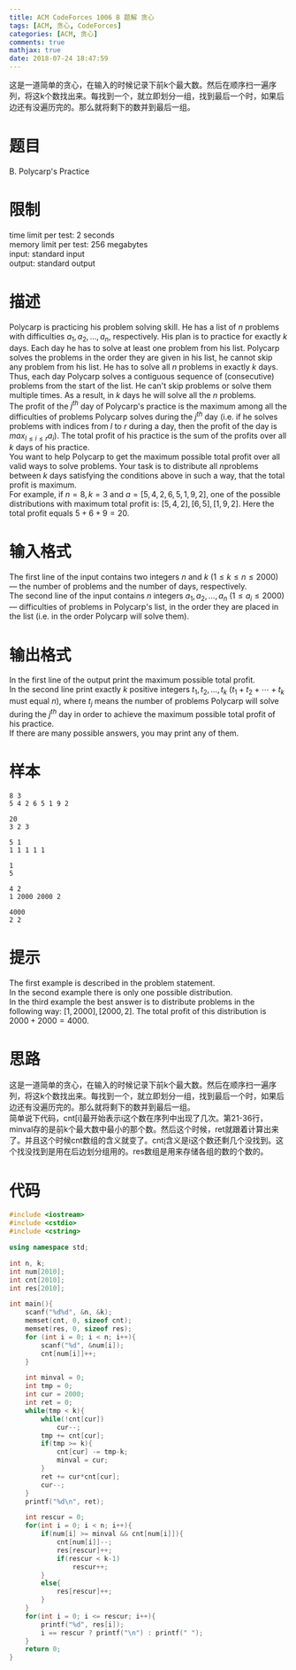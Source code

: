 ```yaml
---
title: ACM CodeForces 1006 B 题解 贪心
tags: [ACM, 贪心, CodeForces]
categories: [ACM, 贪心]
comments: true
mathjax: true
date: 2018-07-24 18:47:59
---
```

这是一道简单的贪心，在输入的时候记录下前k个最大数。然后在顺序扫一遍序列，将这k个数找出来。每找到一个，就立即划分一组，找到最后一个时，如果后边还有没遍历完的。那么就将剩下的数并到最后一组。  

<!-- more -->

# 题目
B. Polycarp's Practice  

# 限制
time limit per test: 2 seconds  
memory limit per test: 256 megabytes  
input: standard input  
output: standard output  

# 描述
Polycarp is practicing his problem solving skill. He has a list of $n$ problems with difficulties $a_1,a_2,…,a_n$, respectively. His plan is to practice for exactly $k$ days. Each day he has to solve at least one problem from his list. Polycarp solves the problems in the order they are given in his list, he cannot skip any problem from his list. He has to solve all $n$ problems in exactly $k$ days.  
Thus, each day Polycarp solves a contiguous sequence of (consecutive) problems from the start of the list. He can't skip problems or solve them multiple times. As a result, in $k$ days he will solve all the $n$ problems.  
The profit of the $j^{th}$ day of Polycarp's practice is the maximum among all the difficulties of problems Polycarp solves during the $j^{th}$ day (i.e. if he solves problems with indices from $l$ to $r$ during a day, then the profit of the day is $max_{l \le i \le r} a_i$). The total profit of his practice is the sum of the profits over all $k$ days of his practice.  
You want to help Polycarp to get the maximum possible total profit over all valid ways to solve problems. Your task is to distribute all $n$problems between $k$ days satisfying the conditions above in such a way, that the total profit is maximum.  
For example, if $n=8,k=3$ and $a=[5,4,2,6,5,1,9,2]$, one of the possible distributions with maximum total profit is: $[5,4,2],[6,5],[1,9,2]$. Here the total profit equals $5+6+9=20$.  

# 输入格式
The first line of the input contains two integers $n$ and $k$ $(1 \le k \le n \le 2000)$ — the number of problems and the number of days, respectively.  
The second line of the input contains $n$ integers $a_1,a_2,…,a_n$ $(1 \le a_i \le 2000)$ — difficulties of problems in Polycarp's list, in the order they are placed in the list (i.e. in the order Polycarp will solve them).  

# 输出格式
In the first line of the output print the maximum possible total profit.  
In the second line print exactly $k$ positive integers $t_1,t_2,…,t_k$ ($t_1+t_2+⋯+t_k$ must equal $n$), where $t_j$ means the number of problems Polycarp will solve during the $j^{th}$ day in order to achieve the maximum possible total profit of his practice.  
If there are many possible answers, you may print any of them.  

# 样本
```
8 3
5 4 2 6 5 1 9 2
```
```
20
3 2 3
```
```
5 1
1 1 1 1 1
```
```
1
5
```
```
4 2
1 2000 2000 2
```
```
4000
2 2
```

# 提示
The first example is described in the problem statement.  
In the second example there is only one possible distribution.  
In the third example the best answer is to distribute problems in the following way: $[1,2000],[2000,2]$. The total profit of this distribution is $2000+2000=4000$.  

# 思路
这是一道简单的贪心，在输入的时候记录下前k个最大数。然后在顺序扫一遍序列，将这k个数找出来。每找到一个，就立即划分一组，找到最后一个时，如果后边还有没遍历完的。那么就将剩下的数并到最后一组。  
简单说下代码，cnt[i]最开始表示i这个数在序列中出现了几次。第21-36行，minval存的是前k个最大数中最小的那个数。然后这个时候，ret就跟着计算出来了。并且这个时候cnt数组的含义就变了。cnt[i](i>=minval)含义是i这个数还剩几个没找到。这个找没找到是用在后边划分组用的。res数组是用来存储各组的数的个数的。  

# 代码
```c++
#include <iostream>
#include <cstdio>
#include <cstring>

using namespace std;

int n, k;
int num[2010];
int cnt[2010];
int res[2010];

int main(){
    scanf("%d%d", &n, &k);
    memset(cnt, 0, sizeof cnt);
    memset(res, 0, sizeof res);
    for (int i = 0; i < n; i++){
        scanf("%d", &num[i]);
        cnt[num[i]]++;
    }

    int minval = 0;
    int tmp = 0;
    int cur = 2000;
    int ret = 0;
    while(tmp < k){
        while(!cnt[cur])
            cur--;
        tmp += cnt[cur];
        if(tmp >= k){
            cnt[cur] -= tmp-k;
            minval = cur;
        }
        ret += cur*cnt[cur];
        cur--;
    }
    printf("%d\n", ret);

    int rescur = 0;
    for(int i = 0; i < n; i++){
        if(num[i] >= minval && cnt[num[i]]){
            cnt[num[i]]--;
            res[rescur]++;
            if(rescur < k-1)
                rescur++;
        }
        else{
            res[rescur]++;
        }
    }
    for(int i = 0; i <= rescur; i++){
        printf("%d", res[i]);
        i == rescur ? printf("\n") : printf(" ");
    }
    return 0;
}
```